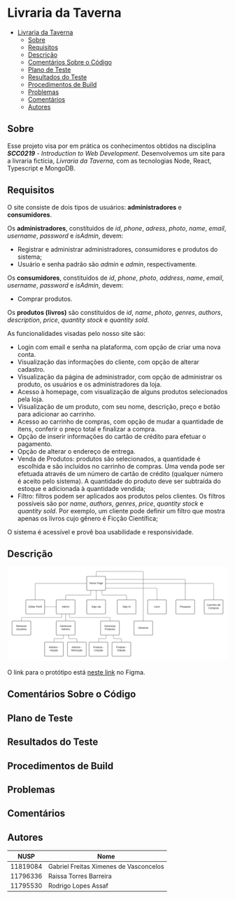 # Livraria da Taverna

- [Livraria da Taverna](#livraria-da-taverna)
  - [Sobre](#sobre)
  - [Requisitos](#requisitos)
  - [Descrição](#descrição)
  - [Comentários Sobre o Código](#comentários-sobre-o-código)
  - [Plano de Teste](#plano-de-teste)
  - [Resultados do Teste](#resultados-do-teste)
  - [Procedimentos de Build](#procedimentos-de-build)
  - [Problemas](#problemas)
  - [Comentários](#comentários)
  - [Autores](#autores)

## Sobre

Esse projeto visa por em prática os conhecimentos obtidos na disciplina _**SCC0219** - Introduction to  Web Development_.
Desenvolvemos um site para a livraria fictícia, _Livraria da Taverna_, com as tecnologias Node, React, Typescript e MongoDB.

## Requisitos

O site consiste de dois tipos de usuários:  **administradores** e **consumidores**.

Os **administradores**, constítuidos de _id_, _phone_, _adress_, _photo_, _name_, _email_, _username_, _password_ e _isAdmin_, devem:
* Registrar e administrar administradores, consumidores e produtos do sistema;
* Usuário e senha padrão são _admin_ e _admin_, respectivamente.

Os **consumidores**, constituídos de _id_, _phone_, _photo_, _address_, _name_, _email_, _username_, _password_ e _isAdmin_, devem:
* Comprar produtos.

Os **produtos (livros)** são constituídos de _id_, _name_, _photo_, _genres_, _authors_, _description_, _price_, _quantity stock_ e _quantity sold_. 

As funcionalidades visadas pelo nosso site são:

* Login com email e senha na plataforma, com opção de criar uma nova conta.
* Visualização das informações do cliente, com opção de alterar cadastro.
* Visualização da página de administrador, com opção de administrar os produto, os usuários e os administradores da loja.
* Acesso à homepage, com visualização de alguns produtos selecionados pela loja.
* Visualização de um produto, com seu nome, descrição, preço e botão para adicionar ao carrinho.
* Acesso ao carrinho de compras, com opção de mudar a quantidade de itens, conferir o preço total e finalizar a compra.
* Opção de inserir informações do cartão de crédito para efetuar o pagamento.
* Opção de alterar o endereço de entrega.
* Venda de Produtos: produtos são selecionados, a quantidade é escolhida e são incluídos no carrinho de compras. Uma venda pode ser efetuada através de um número de cartão de crédito (qualquer número é aceito pelo sistema). A quantidade do produto deve ser subtraída do estoque e adicionada à quantidade vendida;
* Filtro: filtros podem ser aplicados aos produtos pelos clientes. Os filtros possíveis são por _name_, _authors_, _genres_, _price_, _quantity stock_ e _quantity sold_. Por exemplo, um cliente pode definir um filtro que mostra apenas os livros cujo gênero é Ficção Científica;

O sistema é acessível e provê boa usabilidade e responsividade.

## Descrição

![Diagrama de Navegação](images/Diagrama%20de%20Navegação.png)

O link para o protótipo está [neste link](https://www.figma.com/file/gBnYF7NX9Z9Z8ve0BSOT7w/Livraria?node-id=0%3A1) no Figma.

## Comentários Sobre o Código

## Plano de Teste

## Resultados do Teste

## Procedimentos de Build

## Problemas

## Comentários

## Autores

| NUSP     | Nome                       |
|----------|----------------------------|
| 11819084 |	Gabriel Freitas Ximenes de Vasconcelos      |
| 11796336	| Raissa Torres Barreira |
| 11795530	| Rodrigo Lopes Assaf  |